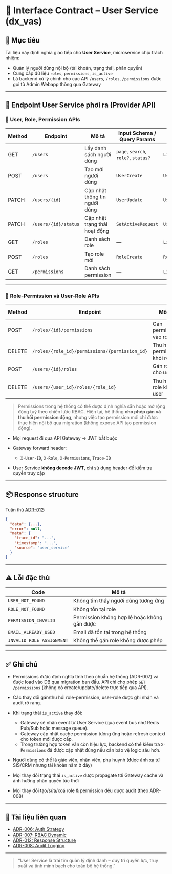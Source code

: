 # 📘 Interface Contract – User Service (dx\_vas)

## 🧭 Mục tiêu

Tài liệu này định nghĩa giao tiếp cho **User Service**, microservice chịu trách nhiệm:

* Quản lý người dùng nội bộ (tài khoản, trạng thái, phân quyền)
* Cung cấp dữ liệu `roles`, `permissions`, `is_active`
* Là backend xử lý chính cho các API `/users`, `/roles`, `/permissions` được gọi từ Admin Webapp thông qua Gateway

---

## 🧩 Endpoint User Service phơi ra (Provider API)

### 📁 User, Role, Permission APIs

| Method | Endpoint             | Mô tả                         | Input Schema / Query Params          | Output Schema         | Permission Code       |
| ------ | -------------------- | ----------------------------- | ------------------------------------ | --------------------- | --------------------- |
| GET    | `/users`             | Lấy danh sách người dùng      | `page`, `search`, `role?`, `status?` | `List[UserOut]`       | `VIEW_USER_ALL`       |
| POST   | `/users`             | Tạo mới người dùng            | `UserCreate`                         | `UserOut`             | `CREATE_USER`         |
| PATCH  | `/users/{id}`        | Cập nhật thông tin người dùng | `UserUpdate`                         | `UserOut`             | `EDIT_USER`           |
| PATCH  | `/users/{id}/status` | Cập nhật trạng thái hoạt động | `SetActiveRequest`                   | `UserOut`             | `EDIT_USER_STATUS`    |
| GET    | `/roles`             | Danh sách role                | —                                    | `List[RoleOut]`       | `VIEW_ROLE_ALL`       |
| POST   | `/roles`             | Tạo role mới                  | `RoleCreate`                         | `RoleOut`             | `CREATE_ROLE`         |
| GET    | `/permissions`       | Danh sách permission          | —                                    | `List[PermissionOut]` | `VIEW_PERMISSION_ALL` |

---

### 🔗 Role-Permission và User-Role APIs

| Method | Endpoint                                       | Mô tả                        | Input Schema       | Output Schema | Permission Code               |
| ------ | ---------------------------------------------- | ---------------------------- | ------------------ | ------------- | ----------------------------- |
| POST   | `/roles/{id}/permissions`                      | Gán permission vào role      | `PermissionAssign` | `RoleOut`     | `ASSIGN_PERMISSION_TO_ROLE`   |
| DELETE | `/roles/{role_id}/permissions/{permission_id}` | Thu hồi permission khỏi role | —                  | `RoleOut`     | `REMOVE_PERMISSION_FROM_ROLE` |
| POST   | `/users/{id}/roles`                            | Gán role cho user            | `RoleAssign`       | `UserOut`     | `ASSIGN_ROLE_TO_USER`         |
| DELETE | `/users/{user_id}/roles/{role_id}`             | Thu hồi role khỏi user       | —                  | `UserOut`     | `REMOVE_ROLE_FROM_USER`       |

> Permissions trong hệ thống có thể được định nghĩa sẵn hoặc mở rộng động tuỳ theo chiến lược RBAC. Hiện tại, hệ thống **cho phép gán và thu hồi permission động**, nhưng việc tạo permission mới chỉ được thực hiện nội bộ qua migration (không expose API tạo permission động).

* Mọi request đi qua API Gateway → JWT bắt buộc
* Gateway forward header:

  * `X-User-ID`, `X-Role`, `X-Permissions`, `Trace-ID`
* User Service **không decode JWT**, chỉ sử dụng header để kiểm tra quyền truy cập

---

## 📦 Response structure

Tuân thủ [ADR-012](../ADR/adr-012-response-structure.md):

```json
{
  "data": {...},
  "error": null,
  "meta": {
    "trace_id": "...",
    "timestamp": "...",
    "source": "user_service"
  }
}
```

---

## ⚠️ Lỗi đặc thù

| Code                      | Mô tả                                       |
| ------------------------- | ------------------------------------------- |
| `USER_NOT_FOUND`          | Không tìm thấy người dùng tương ứng         |
| `ROLE_NOT_FOUND`          | Không tồn tại role                          |
| `PERMISSION_INVALID`      | Permission không hợp lệ hoặc không gắn được |
| `EMAIL_ALREADY_USED`      | Email đã tồn tại trong hệ thống             |
| `INVALID_ROLE_ASSIGNMENT` | Không thể gán role không được phép          |

---

## ✅ Ghi chú

* Permissions được định nghĩa tĩnh theo chuẩn hệ thống (ADR-007) và được load vào DB qua migration ban đầu. API chỉ cho phép `GET /permissions` (không có create/update/delete trực tiếp qua API).

* Các thay đổi gán/thu hồi role-permission, user-role được ghi nhận và audit rõ ràng.

* Khi trạng thái `is_active` thay đổi:

  * Gateway sẽ nhận event từ User Service (qua event bus như Redis Pub/Sub hoặc message queue).
  * Gateway cập nhật cache permission tương ứng hoặc refresh context cho token mới được cấp.
  * Trong trường hợp token vẫn còn hiệu lực, backend có thể kiểm tra `X-Permissions` đã được cập nhật đúng nếu cần bảo vệ logic sâu hơn.

* Người dùng có thể là giáo viên, nhân viên, phụ huynh (được ánh xạ từ SIS/CRM nhưng tài khoản nằm ở đây)

* Mọi thay đổi trạng thái `is_active` được propagate tới Gateway cache và ảnh hưởng phân quyền tức thời

* Mọi thay đổi tạo/sửa/xoá role & permission đều được audit (theo ADR-008)

---

## 📎 Tài liệu liên quan

* [ADR-006: Auth Strategy](../ADR/adr-006-auth-strategy.md)
* [ADR-007: RBAC Dynamic](../ADR/adr-007-rbac.md)
* [ADR-012: Response Structure](../ADR/adr-012-response-structure.md)
* [ADR-008: Audit Logging](../ADR/adr-008-audit-logging.md)

---

> “User Service là trái tim quản lý định danh – duy trì quyền lực, truy xuất và tính minh bạch cho toàn bộ hệ thống.”
